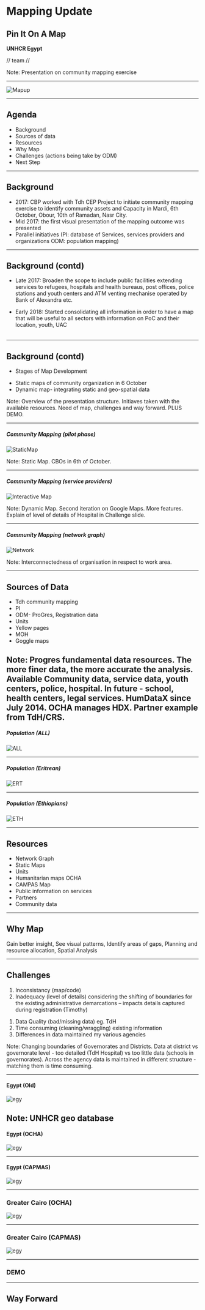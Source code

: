 
# Mapping Update
## Pin It On A Map 

**UNHCR Egypt**

// team // 

Note: Presentation on community mapping exercise

---

![Mapup](mapup.png)

---

## Agenda

* Background
* Sources of data
* Resources
* Why Map
* Challenges  (actions being take by ODM)
* Next Step


---

## Background
* 2017: CBP worked with Tdh CEP Project to initiate community mapping exercise to identify community assets and Capacity in Mardi, 6th October, Obour, 10th of Ramadan, Nasr City. 
 
* Mid 2017: the first visual presentation of the mapping outcome was presented 
 
* Parallel initiatives  (PI:   database of  Services, services providers  and organizations
 ODM: population mapping) 

---

## Background (contd)

* Late 2017:  Broaden the scope to include  public facilities extending services to refugees, hospitals and health bureaus, post offices, police stations and youth centers and ATM venting mechanise operated by Bank of Alexandra etc. 

* Early 2018:   Started consolidating all  information   in order to have a map that will be useful to all sectors   with  information on PoC  and their location, youth, UAC  
 
---

## Background (contd)
* Stages of Map Development
 - Static maps of community organization in 6 October
 - Dynamic  map- integrating static and geo-spatial data  


Note: Overview of the presentation structure. Initiaves taken with the available resources. Need of map, challenges and way forward. PLUS DEMO.


----

##### Community Mapping (pilot phase)
![StaticMap](staticmap.png)

Note: Static Map. CBOs in 6th of October. 

----

##### Community Mapping (service providers)
![Interactive Map](staticmap02.png)

Note: Dynamic Map. Second iteration on Google Maps. More features. Explain of level of details of Hospital in Challenge slide.

----

##### Community Mapping (network graph)
![Network](networkgraph.png)

Note: Interconnectedness of organisation in respect to work area.

---

## Sources of Data
* Tdh community mapping <!-- .element: class="fragment highlight-current-blue" -->
* PI  <!-- .element: class="fragment highlight-current-blue" -->
* ODM-  ProGres, Registration data <!-- .element: class="fragment highlight-current-blue" -->
* Units <!-- .element: class="fragment highlight-current-blue" -->
* Yellow pages <!-- .element: class="fragment highlight-current-blue" -->
* MOH <!-- .element: class="fragment highlight-current-blue" -->
* Goggle maps <!-- .element: class="fragment highlight-current-blue" -->


Note: Progres fundamental data resources. The more finer data, the more accurate the analysis. Available Community data, service data, youth centers, police, hospital. In future - school, health centers, legal services. HumDataX since July 2014. OCHA manages HDX. Partner example from TdH/CRS.
----
##### Population (ALL)
![ALL](population_all.png)

----

##### Population (Eritrean)
![ERT](population_ert.png)

----

##### Population (Ethiopians)
![ETH](population_eth.png)

---

## Resources

* Network Graph  <!-- .element: class="fragment highlight-current-blue" -->
* Static Maps <!-- .element: class="fragment highlight-current-blue" -->
* Units  <!-- .element: class="fragment highlight-current-blue" -->
* Humanitarian maps OCHA  <!-- .element: class="fragment highlight-current-blue" -->
* CAMPAS Map  <!-- .element: class="fragment highlight-current-blue" -->
* Public information on services  <!-- .element: class="fragment highlight-current-blue" -->
* Partners <!-- .element: class="fragment highlight-current-blue" -->
* Community data <!-- .element: class="fragment highlight-current-blue" -->


---

## Why Map

Gain better insight, See visual patterns, Identify areas of gaps, Planning and resource allocation, Spatial Analysis


---

## Challenges
1. Inconsistancy (map/code)<!-- .element: class="fragment highlight-current-blue" -->
1. Inadequacy (level of details) considering the shifting of boundaries for the  existing administrative demarcations – impacts details captured during registration (Timothy)
<!-- .element: class="fragment highlight-current-blue" -->
1. Data Quality (bad/missing data) eg. TdH<!-- .element: class="fragment highlight-current-blue" -->
1. Time consuming (cleaning/wraggling) existing information <!-- .element: class="fragment highlight-current-blue" -->
1. Differences in data maintained my various agencies <!-- .element: class="fragment highlight-current-blue" -->

Note: Changing boundaries of Governorates and Districts. Data at district vs governorate level - too detailed (TdH Hospital) vs too little data (schools in governorates). Across the agency data is maintained in different structure - matching them is time consuming. 

----

#### Egypt (Old)

![egy](egy_01.png)

Note: UNHCR geo database
----

#### Egypt (OCHA)

![egy](egy_02.png)


----

#### Egypt (CAPMAS)

![egy](egy_03.png)

----

### Greater Cairo (OCHA)

![egy](egy_02_adm2_ocha.png)

----

### Greater Cairo (CAPMAS)

![egy](egy_02_adm2_capmas.png)

---

### DEMO

---

## Way Forward




